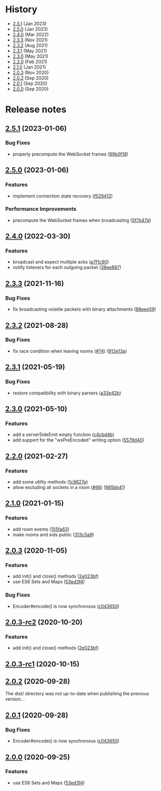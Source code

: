 # History

- [2.5.1](#251-2023-01-06) (Jan 2023)
- [2.5.0](#250-2023-01-06) (Jan 2023)
- [2.4.0](#240-2022-03-30) (Mar 2022)
- [2.3.3](#233-2021-11-16) (Nov 2021)
- [2.3.2](#232-2021-08-28) (Aug 2021)
- [2.3.1](#231-2021-05-19) (May 2021)
- [2.3.0](#230-2021-05-10) (May 2021)
- [2.2.0](#220-2021-02-27) (Feb 2021)
- [2.1.0](#210-2021-01-15) (Jan 2021)
- [2.0.3](#203-2020-11-05) (Nov 2020)
- [2.0.2](#202-2020-09-28) (Sep 2020)
- [2.0.1](#201-2020-09-28) (Sep 2020)
- [2.0.0](#200-2020-09-25) (Sep 2020)



# Release notes

## [2.5.1](https://github.com/socketio/socket.io-adapter/compare/2.5.0...2.5.1) (2023-01-06)


### Bug Fixes

* properly precompute the WebSocket frames ([99b0f18](https://github.com/socketio/socket.io-adapter/commit/99b0f188194b58a213682d564607913a447279e3))



## [2.5.0](https://github.com/socketio/socket.io-adapter/compare/2.4.0...2.5.0) (2023-01-06)


### Features

* implement connection state recovery ([f529412](https://github.com/socketio/socket.io-adapter/commit/f5294126a8feec1906bca439443c3864415415fb))


### Performance Improvements

* precompute the WebSocket frames when broadcasting ([5f7b47d](https://github.com/socketio/socket.io-adapter/commit/5f7b47d40f9daabe4e3c321eda620bbadfe5ce96))



## [2.4.0](https://github.com/socketio/socket.io-adapter/compare/2.3.3...2.4.0) (2022-03-30)


### Features

* broadcast and expect multiple acks ([a7f1c90](https://github.com/socketio/socket.io-adapter/commit/a7f1c90a322241ffaca96ddc42f204d79bc514b5))
* notify listeners for each outgoing packet ([38ee887](https://github.com/socketio/socket.io-adapter/commit/38ee887fefa8288f3a3468292c17fe7d5ca57ffc))



## [2.3.3](https://github.com/socketio/socket.io-adapter/compare/2.3.2...2.3.3) (2021-11-16)


### Bug Fixes

* fix broadcasting volatile packets with binary attachments ([88eee59](https://github.com/socketio/socket.io-adapter/commit/88eee5948aba94f999405239025f29c754a002e2))



## [2.3.2](https://github.com/socketio/socket.io-adapter/compare/2.3.1...2.3.2) (2021-08-28)


### Bug Fixes

* fix race condition when leaving rooms ([#74](https://github.com/socketio/socket.io-adapter/issues/74)) ([912e13a](https://github.com/socketio/socket.io-adapter/commit/912e13ad30bd584e2ece747be96a1ba0669dd874))


## [2.3.1](https://github.com/socketio/socket.io-adapter/compare/2.3.0...2.3.1) (2021-05-19)


### Bug Fixes

* restore compatibility with binary parsers ([a33e42b](https://github.com/socketio/socket.io-adapter/commit/a33e42bb7b935ccdd3688b4c305714b791ade0db))


## [2.3.0](https://github.com/socketio/socket.io-adapter/compare/2.2.0...2.3.0) (2021-05-10)


### Features

* add a serverSideEmit empty function ([c4cbd4b](https://github.com/socketio/socket.io-adapter/commit/c4cbd4ba2d8997f9ab8e06cfb631c8f9a43d16f1))
* add support for the "wsPreEncoded" writing option ([5579d40](https://github.com/socketio/socket.io-adapter/commit/5579d40c24d15f69e44246f788fb93beb367f994))


## [2.2.0](https://github.com/socketio/socket.io-adapter/compare/2.1.0...2.2.0) (2021-02-27)


### Features

* add some utility methods ([1c9827e](https://github.com/socketio/socket.io-adapter/commit/1c9827ec1136e24094295907efaf4d4e6c2fef2f))
* allow excluding all sockets in a room ([#66](https://github.com/socketio/socket.io-adapter/issues/66)) ([985bb41](https://github.com/socketio/socket.io-adapter/commit/985bb41fa2c04f17f1cf3a17c14ab9acde8947f7))


## [2.1.0](https://github.com/socketio/socket.io-adapter/compare/2.0.3...2.1.0) (2021-01-15)


### Features

* add room events ([155fa63](https://github.com/socketio/socket.io-adapter/commit/155fa6333a504036e99a33667dc0397f6aede25e))
* make rooms and sids public ([313c5a9](https://github.com/socketio/socket.io-adapter/commit/313c5a9fb60d913cd3a866001d67516399d8ee2f))


## [2.0.3](https://github.com/socketio/socket.io-adapter/compare/1.1.2...2.0.3) (2020-11-05)

### Features

* add init() and close() methods ([2e023bf](https://github.com/socketio/socket.io-adapter/commit/2e023bf2b651e543a34147fab19497fbdb8bdb72))
* use ES6 Sets and Maps ([53ed3f4](https://github.com/socketio/socket.io-adapter/commit/53ed3f4099c073546c66d911a95171adcefc524c))

### Bug Fixes

* Encoder#encode() is now synchronous ([c043650](https://github.com/socketio/socket.io-adapter/commit/c043650f1c6e58b20364383103314ddc733e4615))



## [2.0.3-rc2](https://github.com/socketio/socket.io-adapter/compare/2.0.3-rc1...2.0.3-rc2) (2020-10-20)


### Features

* add init() and close() methods ([2e023bf](https://github.com/socketio/socket.io-adapter/commit/2e023bf2b651e543a34147fab19497fbdb8bdb72))



## [2.0.3-rc1](https://github.com/socketio/socket.io-adapter/compare/2.0.2...2.0.3-rc1) (2020-10-15)



## [2.0.2](https://github.com/socketio/socket.io-adapter/compare/2.0.1...2.0.2) (2020-09-28)

The dist/ directory was not up-to-date when publishing the previous version...



## [2.0.1](https://github.com/socketio/socket.io-adapter/compare/2.0.0...2.0.1) (2020-09-28)


### Bug Fixes

* Encoder#encode() is now synchronous ([c043650](https://github.com/socketio/socket.io-adapter/commit/c043650f1c6e58b20364383103314ddc733e4615))



## [2.0.0](https://github.com/socketio/socket.io-adapter/compare/1.1.2...2.0.0) (2020-09-25)


### Features

* use ES6 Sets and Maps ([53ed3f4](https://github.com/socketio/socket.io-adapter/commit/53ed3f4099c073546c66d911a95171adcefc524c))
